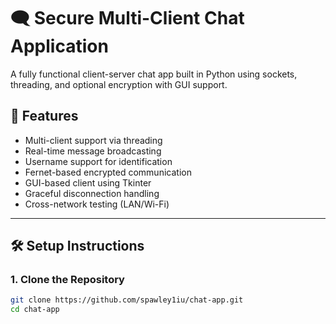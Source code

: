 # 🗨️ Secure Multi-Client Chat Application

A fully functional client-server chat app built in Python using sockets, threading, and optional encryption with GUI support.

## 📌 Features

- Multi-client support via threading
- Real-time message broadcasting
- Username support for identification
- Fernet-based encrypted communication
- GUI-based client using Tkinter
- Graceful disconnection handling
- Cross-network testing (LAN/Wi-Fi)

---

## 🛠️ Setup Instructions

### 1. Clone the Repository

```bash
git clone https://github.com/spawley1iu/chat-app.git
cd chat-app
